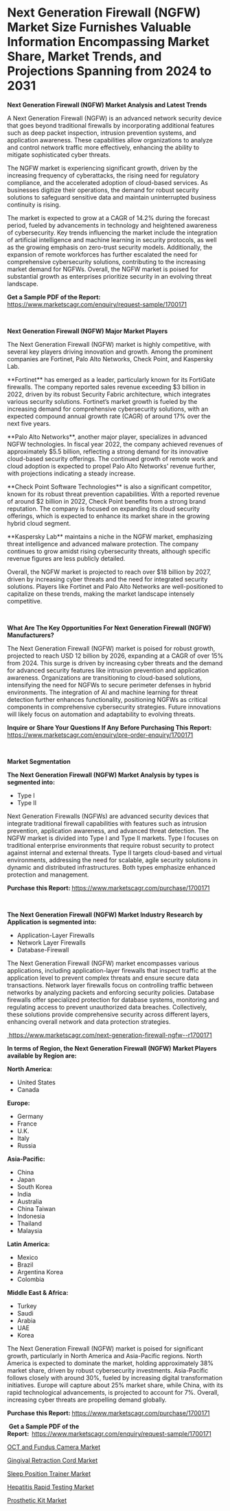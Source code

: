 <p><h1>Next Generation Firewall (NGFW) Market Size Furnishes Valuable Information Encompassing Market Share, Market Trends, and Projections Spanning from 2024 to 2031</h1></p><p><strong>Next Generation Firewall (NGFW) Market Analysis and Latest Trends</strong></p>
<p><p>A Next Generation Firewall (NGFW) is an advanced network security device that goes beyond traditional firewalls by incorporating additional features such as deep packet inspection, intrusion prevention systems, and application awareness. These capabilities allow organizations to analyze and control network traffic more effectively, enhancing the ability to mitigate sophisticated cyber threats.</p><p>The NGFW market is experiencing significant growth, driven by the increasing frequency of cyberattacks, the rising need for regulatory compliance, and the accelerated adoption of cloud-based services. As businesses digitize their operations, the demand for robust security solutions to safeguard sensitive data and maintain uninterrupted business continuity is rising. </p><p>The market is expected to grow at a CAGR of 14.2% during the forecast period, fueled by advancements in technology and heightened awareness of cybersecurity. Key trends influencing the market include the integration of artificial intelligence and machine learning in security protocols, as well as the growing emphasis on zero-trust security models. Additionally, the expansion of remote workforces has further escalated the need for comprehensive cybersecurity solutions, contributing to the increasing market demand for NGFWs. Overall, the NGFW market is poised for substantial growth as enterprises prioritize security in an evolving threat landscape.</p></p>
<p><strong>Get a Sample PDF of the Report:&nbsp;</strong> <a href="https://www.marketscagr.com/enquiry/request-sample/1700171?utm_campaign=1610&utm_medium=2&utm_source=Github&utm_content=ia&utm_term=21102024&utm_id=next-generation-firewall-ngfw">https://www.marketscagr.com/enquiry/request-sample/1700171</a></p>
<p>&nbsp;</p>
<p><strong>Next Generation Firewall (NGFW) Major Market Players</strong></p>
<p><p>The Next Generation Firewall (NGFW) market is highly competitive, with several key players driving innovation and growth. Among the prominent companies are Fortinet, Palo Alto Networks, Check Point, and Kaspersky Lab.</p><p>**Fortinet** has emerged as a leader, particularly known for its FortiGate firewalls. The company reported sales revenue exceeding $3 billion in 2022, driven by its robust Security Fabric architecture, which integrates various security solutions. Fortinet’s market growth is fueled by the increasing demand for comprehensive cybersecurity solutions, with an expected compound annual growth rate (CAGR) of around 17% over the next five years.</p><p>**Palo Alto Networks**, another major player, specializes in advanced NGFW technologies. In fiscal year 2022, the company achieved revenues of approximately $5.5 billion, reflecting a strong demand for its innovative cloud-based security offerings. The continued growth of remote work and cloud adoption is expected to propel Palo Alto Networks' revenue further, with projections indicating a steady increase.</p><p>**Check Point Software Technologies** is also a significant competitor, known for its robust threat prevention capabilities. With a reported revenue of around $2 billion in 2022, Check Point benefits from a strong brand reputation. The company is focused on expanding its cloud security offerings, which is expected to enhance its market share in the growing hybrid cloud segment.</p><p>**Kaspersky Lab** maintains a niche in the NGFW market, emphasizing threat intelligence and advanced malware protection. The company continues to grow amidst rising cybersecurity threats, although specific revenue figures are less publicly detailed. </p><p>Overall, the NGFW market is projected to reach over $18 billion by 2027, driven by increasing cyber threats and the need for integrated security solutions. Players like Fortinet and Palo Alto Networks are well-positioned to capitalize on these trends, making the market landscape intensely competitive.</p></p>
<p>&nbsp;</p>
<p><strong>What Are The Key Opportunities For Next Generation Firewall (NGFW) Manufacturers?</strong></p>
<p><p>The Next Generation Firewall (NGFW) market is poised for robust growth, projected to reach USD 12 billion by 2026, expanding at a CAGR of over 15% from 2024. This surge is driven by increasing cyber threats and the demand for advanced security features like intrusion prevention and application awareness. Organizations are transitioning to cloud-based solutions, intensifying the need for NGFWs to secure perimeter defenses in hybrid environments. The integration of AI and machine learning for threat detection further enhances functionality, positioning NGFWs as critical components in comprehensive cybersecurity strategies. Future innovations will likely focus on automation and adaptability to evolving threats.</p></p>
<p><strong>Inquire or Share Your Questions If Any Before Purchasing This Report:</strong> <a href="https://www.marketscagr.com/enquiry/pre-order-enquiry/1700171?utm_campaign=1610&utm_medium=2&utm_source=Github&utm_content=ia&utm_term=21102024&utm_id=next-generation-firewall-ngfw">https://www.marketscagr.com/enquiry/pre-order-enquiry/1700171</a></p>
<p>&nbsp;</p>
<p><strong>Market Segmentation</strong></p>
<p><strong>The Next Generation Firewall (NGFW) Market Analysis by types is segmented into:</strong></p>
<p><ul><li>Type I</li><li>Type II</li></ul></p>
<p><p>Next Generation Firewalls (NGFWs) are advanced security devices that integrate traditional firewall capabilities with features such as intrusion prevention, application awareness, and advanced threat detection. The NGFW market is divided into Type I and Type II markets. Type I focuses on traditional enterprise environments that require robust security to protect against internal and external threats. Type II targets cloud-based and virtual environments, addressing the need for scalable, agile security solutions in dynamic and distributed infrastructures. Both types emphasize enhanced protection and management.</p></p>
<p><strong>Purchase this Report:&nbsp;</strong><a href="https://www.marketscagr.com/purchase/1700171?utm_campaign=1610&utm_medium=2&utm_source=Github&utm_content=ia&utm_term=21102024&utm_id=next-generation-firewall-ngfw">https://www.marketscagr.com/purchase/1700171</a></p>
<p>&nbsp;</p>
<p><strong>The Next Generation Firewall (NGFW) Market Industry Research by Application is segmented into:</strong></p>
<p><ul><li>Application-Layer Firewalls</li><li>Network Layer Firewalls</li><li>Database-Firewall</li></ul></p>
<p><p>The Next Generation Firewall (NGFW) market encompasses various applications, including application-layer firewalls that inspect traffic at the application level to prevent complex threats and ensure secure data transactions. Network layer firewalls focus on controlling traffic between networks by analyzing packets and enforcing security policies. Database firewalls offer specialized protection for database systems, monitoring and regulating access to prevent unauthorized data breaches. Collectively, these solutions provide comprehensive security across different layers, enhancing overall network and data protection strategies.</p></p>
<p><a href="https://www.marketscagr.com/next-generation-firewall-ngfw--r1700171?utm_campaign=1610&utm_medium=2&utm_source=Github&utm_content=ia&utm_term=21102024&utm_id=next-generation-firewall-ngfw">&nbsp;https://www.marketscagr.com/next-generation-firewall-ngfw--r1700171</a></p>
<p><strong>In terms of Region, the Next Generation Firewall (NGFW) Market Players available by Region are:</strong></p>
<p>
    <p> <strong> North America: </strong>
        <ul>
            <li>United States</li>
            <li>Canada</li>
        </ul>
        </p> 
    <p> <strong> Europe: </strong>
        <ul>
            <li>Germany</li>
            <li>France</li>
            <li>U.K.</li>
            <li>Italy</li>
            <li>Russia</li>
        </ul>
        </p> 
    <p> <strong> Asia-Pacific: </strong>
        <ul>
            <li>China</li>
            <li>Japan</li>
            <li>South Korea</li>
            <li>India</li>
            <li>Australia</li>
            <li>China Taiwan</li>
            <li>Indonesia</li>
            <li>Thailand</li>
            <li>Malaysia</li>
        </ul>
        </p> 
    <p> <strong> Latin America: </strong>
        <ul>
            <li>Mexico</li>
            <li>Brazil</li>
            <li>Argentina Korea</li>
            <li>Colombia</li>
        </ul>
        </p> 
    <p> <strong> Middle East & Africa: </strong>
        <ul>
            <li>Turkey</li>
            <li>Saudi</li>
            <li>Arabia</li>
            <li>UAE</li>
            <li>Korea</li>
        </ul>
    </p>
    </p>
<p><p>The Next Generation Firewall (NGFW) market is poised for significant growth, particularly in North America and Asia-Pacific regions. North America is expected to dominate the market, holding approximately 38% market share, driven by robust cybersecurity investments. Asia-Pacific follows closely with around 30%, fueled by increasing digital transformation initiatives. Europe will capture about 25% market share, while China, with its rapid technological advancements, is projected to account for 7%. Overall, increasing cyber threats are propelling demand globally.</p></p>
<p><strong>Purchase this Report: </strong><a href="https://www.marketscagr.com/purchase/1700171?utm_campaign=1610&utm_medium=2&utm_source=Github&utm_content=ia&utm_term=21102024&utm_id=next-generation-firewall-ngfw">https://www.marketscagr.com/purchase/1700171</a></p>
<p>&nbsp;<strong>Get a Sample PDF of the Report:&nbsp;&nbsp;</strong><a href="https://www.marketscagr.com/enquiry/request-sample/1700171?utm_campaign=1610&utm_medium=2&utm_source=Github&utm_content=ia&utm_term=21102024&utm_id=next-generation-firewall-ngfw">https://www.marketscagr.com/enquiry/request-sample/1700171</a></p>
<p><strong></strong></p>
<p><p><a href="https://www.linkedin.com/pulse/oct-fundus-camera-market-research-report-exploring-size-c57re?utm_campaign=1610&utm_medium=2&utm_source=Github&utm_content=ia&utm_term=21102024&utm_id=next-generation-firewall-ngfw">OCT and Fundus Camera Market</a></p><p><a href="https://www.linkedin.com/pulse/exploring-gingival-retraction-cord-market-dynamics-revenue-5llwe?utm_campaign=1610&utm_medium=2&utm_source=Github&utm_content=ia&utm_term=21102024&utm_id=next-generation-firewall-ngfw">Gingival Retraction Cord Market</a></p><p><a href="https://www.linkedin.com/pulse/global-sleep-position-trainer-market-trends-analysis-xw7be?utm_campaign=1610&utm_medium=2&utm_source=Github&utm_content=ia&utm_term=21102024&utm_id=next-generation-firewall-ngfw">Sleep Position Trainer Market</a></p><p><a href="https://www.linkedin.com/pulse/hepatitis-rapid-testing-market-emerging-trends-future-prospects-gcrpe?utm_campaign=1610&utm_medium=2&utm_source=Github&utm_content=ia&utm_term=21102024&utm_id=next-generation-firewall-ngfw">Hepatitis Rapid Testing Market</a></p><p><a href="https://www.linkedin.com/pulse/trends-global-prosthetic-kit-market-forecast-analysis-dfzae?utm_campaign=1610&utm_medium=2&utm_source=Github&utm_content=ia&utm_term=21102024&utm_id=next-generation-firewall-ngfw">Prosthetic Kit Market</a></p></p>